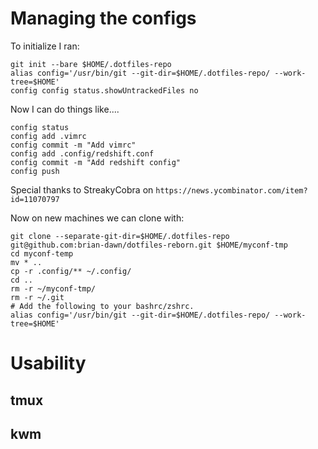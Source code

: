 # Managing the configs

To initialize I ran:
```
git init --bare $HOME/.dotfiles-repo
alias config='/usr/bin/git --git-dir=$HOME/.dotfiles-repo/ --work-tree=$HOME'
config config status.showUntrackedFiles no
```

Now I can do things like....

```
config status
config add .vimrc
config commit -m "Add vimrc"
config add .config/redshift.conf
config commit -m "Add redshift config"
config push
```

Special thanks to StreakyCobra on `https://news.ycombinator.com/item?id=11070797`



Now on new machines we can clone with:

```
git clone --separate-git-dir=$HOME/.dotfiles-repo git@github.com:brian-dawn/dotfiles-reborn.git $HOME/myconf-tmp
cd myconf-temp
mv * ..
cp -r .config/** ~/.config/
cd ..
rm -r ~/myconf-tmp/
rm -r ~/.git
# Add the following to your bashrc/zshrc.
alias config='/usr/bin/git --git-dir=$HOME/.dotfiles-repo/ --work-tree=$HOME'
```

# Usability

## tmux

## kwm

